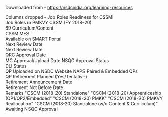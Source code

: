 Downloaded from - https://nsdcindia.org/learning-resources

Columns dropped - 
    Job Roles Readiness for CSSM	
    Job Roles in PMKVY CSSM (FY 2018-20)	
    89 Curriculum/Content	
    CSSM MES	
    Available on SMART Portal	
    Next Review Date	
    Next Review Date	
    QRC Approval Date	
    MC Approval/Upload Date	
    NSQC Approval Status	
    DLI Status	
    QP Uploaded on NSDC Website	NAPS Paired & Embedded QPs	
    QP Retirement Planned (Yes/Tentative)	
    Retirement Announcement Date	
    Retirement Not Before Date	
    Remarks	"CSCM (2018-20)
    Standalone"	"CSCM (2018-20)
    Apprenticeship (QP1/QP2/Embedded"	"CSCM (2018-20)
    PMKK"	"CSCM (2018-20)
    PMKVY Reallocation"	"CSCM (2018-20)
    Standalone (w/o Content & Curriculum)"	
    Awaiting NSQC Approval
